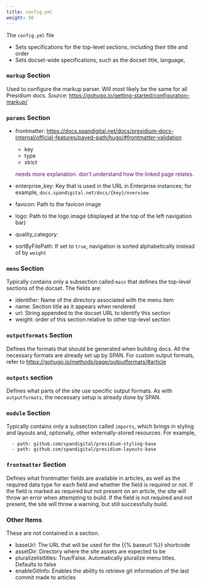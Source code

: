 ```yaml
---
title: config.yml
weight: 30
---
```

The `config.yml` file
* Sets specifications for the top-level sections, including their title and order
* Sets docset-wide specifications, such as the docset title, language, 

### `markup` Section
Used to configure the markup parser. Will most likely be the same for all Presidium docs.
Source: https://gohugo.io/getting-started/configuration-markup/

### `params` Section
* frontmatter: https://docs.spandigital.net/docs/presidium-docs-internal/official-features/paved-path/hugo/#frontmatter-validation
  * key
  * type
  * strict

  <span style="color:purple">needs more explanation. don't understand how the linked page relates.</span>
* enterprise_key: Key that is used in the URL in Enterprise instances; for example, `docs.spandigital.net/docs/{key}/overview`
* favicon: Path to the favicon image
* logo: Path to the logo image (displayed at the top of the left navigation bar)
* quality_category: 
* sortByFilePath: If set to `true`, navigation is sorted alphabetically instead of by `weight`

### `menu` Section
Typically contains only a subsection called `main` that defines the top-level sections of the docset.
The fields are:
* identifier: Name of the directory associated with the menu item
* name: Section title as it appears when rendered
* url: String appended to the docset URL to identify this section
* weight: order of this section relative to other top-level section

### `outputformats` Section
Defines the formats that should be generated when building docs. All the necessary formats are already set up by SPAN. For custom output formats, refer to https://gohugo.io/methods/page/outputformats/#article

### `outputs` section
Defines what parts of the site use specific output formats. As with `outputformats`, the necessary setup is already done by SPAN.

### `module` Section
Typically contains only a subsection called `imports`, which brings in styling and layouts and, optionally, other externally-stored resources. For example, 
```  imports:
  - path: github.com/spandigital/presidium-styling-base
  - path: github.com/spandigital/presidium-layouts-base
```

### `frontmatter` Section
Defines what frontmatter fields are available in articles, as well as the required data type for each field and whether the field is required or not. If the field is marked as required but not present on an article, the site will throw an error when attempting to build. If the field is not required and not present, the site will throw a warning, but still successfully build.

### Other Items
These are not contained in a section.

* baseUrl: The URL that will be used for the {{% baseurl %}} shortcode
* assetDir: Directory where the site assets are expected to be
* pluralizelisttitles: True/False. Automatically pluralize menu titles. Defaults to false
* enableGitInfo: Enables the ability to retrieve git information of the last commit made to articles


